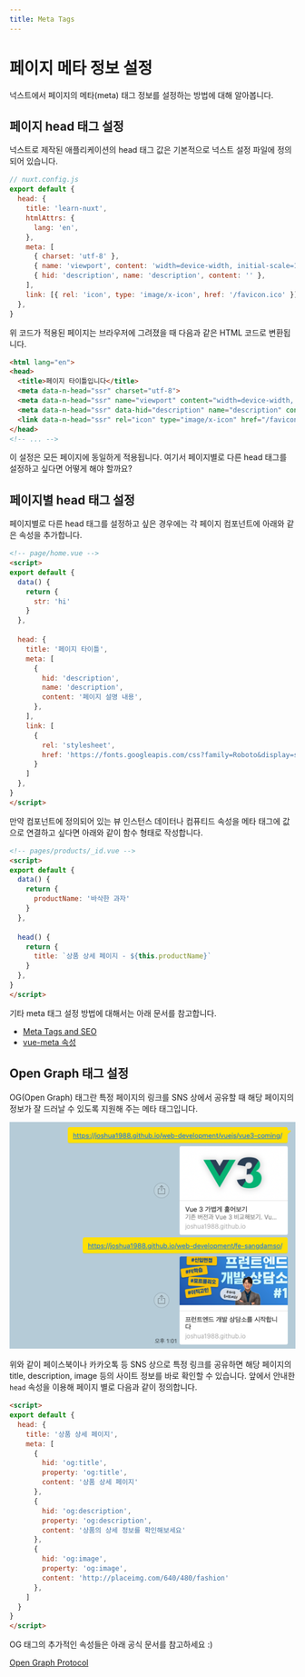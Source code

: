 ```yaml
---
title: Meta Tags
---
```


# 페이지 메타 정보 설정

넉스트에서 페이지의 메타(meta) 태그 정보를 설정하는 방법에 대해 알아봅니다.

## 페이지 head 태그 설정

넉스트로 제작된 애플리케이션의 head 태그 값은 기본적으로 넉스트 설정 파일에 정의되어 있습니다.

```js
// nuxt.config.js
export default {
  head: {
    title: 'learn-nuxt',
    htmlAttrs: {
      lang: 'en',
    },
    meta: [
      { charset: 'utf-8' },
      { name: 'viewport', content: 'width=device-width, initial-scale=1' },
      { hid: 'description', name: 'description', content: '' },
    ],
    link: [{ rel: 'icon', type: 'image/x-icon', href: '/favicon.ico' }],
  },
}
```

위 코드가 적용된 페이지는 브라우저에 그려졌을 때 다음과 같은 HTML 코드로 변환됩니다.

```html
<html lang="en">
<head>
  <title>페이지 타이틀입니다</title>
  <meta data-n-head="ssr" charset="utf-8">
  <meta data-n-head="ssr" name="viewport" content="width=device-width, initial-scale=1">
  <meta data-n-head="ssr" data-hid="description" name="description" content="">
  <link data-n-head="ssr" rel="icon" type="image/x-icon" href="/favicon.ico">
</head>
<!-- ... -->
```

이 설정은 모든 페이지에 동일하게 적용됩니다. 여기서 페이지별로 다른 head 태그를 설정하고 싶다면 어떻게 해야 할까요?

## 페이지별 head 태그 설정

페이지별로 다른 head 태그를 설정하고 싶은 경우에는 각 페이지 컴포넌트에 아래와 같은 속성을 추가합니다.

```html
<!-- page/home.vue -->
<script>
export default {
  data() {
    return {
      str: 'hi'
    }
  },

  head: {
    title: '페이지 타이틀',
    meta: [
      {
        hid: 'description',
        name: 'description',
        content: '페이지 설명 내용',
      },
    ],
    link: [
      {
        rel: 'stylesheet',
        href: 'https://fonts.googleapis.com/css?family=Roboto&display=swap'
      }
    ]
  },
}
</script>
```

만약 컴포넌트에 정의되어 있는 뷰 인스턴스 데이터나 컴퓨티드 속성을 메타 태그에 값으로 연결하고 싶다면 아래와 같이 함수 형태로 작성합니다.

```html
<!-- pages/products/_id.vue -->
<script>
export default {
  data() {
    return {
      productName: '바삭한 과자'
    }
  },

  head() {
    return {
      title: `상품 상세 페이지 - ${this.productName}`
    }
  },
}
</script>
```

기타 meta 태그 설정 방법에 대해서는 아래 문서를 참고합니다.

- [Meta Tags and SEO](https://nuxtjs.org/docs/2.x/features/meta-tags-seo)
- [vue-meta 속성](https://vue-meta.nuxtjs.org/api/#metainfo-properties)

## Open Graph 태그 설정

OG(Open Graph) 태그란 특정 페이지의 링크를 SNS 상에서 공유할 때 해당 페이지의 정보가 잘 드러날 수 있도록 지원해 주는 메타 태그입니다.

![og-tag](./images/og-tag.png)

위와 같이 페이스북이나 카카오톡 등 SNS 상으로 특정 링크를 공유하면 해당 페이지의 title, description, image 등의 사이트 정보를 바로 확인할 수 있습니다. 앞에서 안내한 `head` 속성을 이용해 페이지 별로 다음과 같이 정의합니다.

```html
<script>
export default {
  head: {
    title: '상품 상세 페이지',
    meta: [
      {
        hid: 'og:title',
        property: 'og:title',
        content: '상품 상세 페이지'
      },
      {
        hid: 'og:description',
        property: 'og:description',
        content: '상품의 상세 정보를 확인해보세요'
      },
      {
        hid: 'og:image',
        property: 'og:image',
        content: 'http://placeimg.com/640/480/fashion'
      },
    ]
  }
}
</script>
```

OG 태그의 추가적인 속성들은 아래 공식 문서를 참고하세요 :)

[Open Graph Protocol](https://ogp.me/)